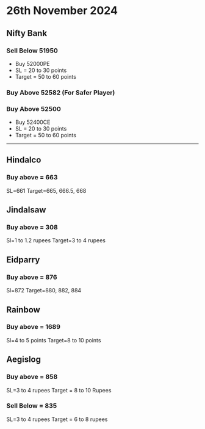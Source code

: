 # 26th November 2024

## Nifty Bank

### Sell Below 51950

- Buy 52000PE
- SL = 20 to 30 points
- Target = 50 to 60 points

### Buy Above 52582 (For Safer Player)

### Buy Above 52500

- Buy 52400CE
- SL = 20 to 30 points
- Target = 50 to 60 points

---

## Hindalco

### Buy above = 663

SL=661
Target=665, 666.5, 668

## Jindalsaw

### Buy above = 308

Sl=1 to 1.2 rupees
Target=3 to 4 rupees

## Eidparry

### Buy above = 876

Sl=872
Target=880, 882, 884

## Rainbow

### Buy above = 1689

Sl=4 to 5 points
Target=8 to 10 points

## Aegislog

### Buy above = 858

SL=3 to 4 rupees
Target = 8 to 10 Rupees

### Sell Below = 835

SL=3 to 4 rupees
Target = 6 to 8 rupees
